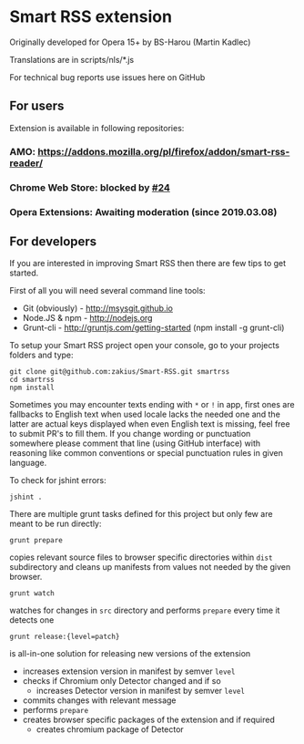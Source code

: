 # Smart RSS extension

Originally developed for Opera 15+ by BS-Harou (Martin Kadlec)

Translations are in scripts/nls/*.js

For technical bug reports use issues here on GitHub

## For users

Extension is available in following repositories:

### AMO: https://addons.mozilla.org/pl/firefox/addon/smart-rss-reader/

### Chrome Web Store: blocked by [#24](/../../issues/24)

### Opera Extensions: Awaiting moderation (since 2019.03.08)


## For developers

If you are interested in improving Smart RSS then there are few tips to get started. 

First of all you will need several command line tools:

- Git (obviously) - http://msysgit.github.io
- Node.JS & npm - http://nodejs.org
- Grunt-cli - http://gruntjs.com/getting-started (npm install -g grunt-cli)

To setup your Smart RSS project open your console, go to your projects folders and type:
```
git clone git@github.com:zakius/Smart-RSS.git smartrss
cd smartrss
npm install
```

Sometimes you may encounter texts ending with `*` or `!` in app, first ones are fallbacks to English text when used locale lacks the needed one and the latter are actual keys displayed when even English text is missing, feel free to submit PR's to fill them. If you change wording or punctuation somewhere please comment that line (using GitHub interface) with reasoning like common conventions or special punctuation rules in given language.


To check for jshint errors:
```
jshint .
```

There are multiple grunt tasks defined for this project but only few are meant to be run directly:

```
grunt prepare
``` 
copies relevant source files to browser specific directories within `dist` subdirectory and cleans up manifests from values not needed by the given browser.
 
 
```
grunt watch
```
watches for changes in `src` directory and performs `prepare` every time it detects one

 
```
grunt release:{level=patch}
```
 
is all-in-one solution for releasing new versions of the extension  
  
- increases extension version in manifest by semver `level`
- checks if Chromium only Detector changed and if so
    - increases Detector version in manifest by semver `level`
- commits changes with relevant message
- performs `prepare`
- creates browser specific packages of the extension and if required
    - creates chromium package of Detector
